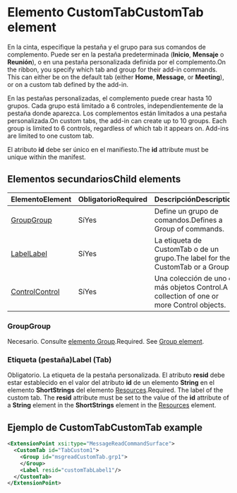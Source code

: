 # <a name="customtab-element"></a><span data-ttu-id="94cd0-101">Elemento CustomTab</span><span class="sxs-lookup"><span data-stu-id="94cd0-101">CustomTab element</span></span>

<span data-ttu-id="94cd0-p101">En la cinta, especifique la pestaña y el grupo para sus comandos de complemento. Puede ser en la pestaña predeterminada (**Inicio**, **Mensaje** o **Reunión**), o en una pestaña personalizada definida por el complemento.</span><span class="sxs-lookup"><span data-stu-id="94cd0-p101">On the ribbon, you specify which tab and group for their add-in commands. This can either be on the default tab (either  **Home**,  **Message**, or  **Meeting**), or on a custom tab defined by the add-in.</span></span>

<span data-ttu-id="94cd0-p102">En las pestañas personalizadas, el complemento puede crear hasta 10 grupos. Cada grupo está limitado a 6 controles, independientemente de la pestaña donde aparezca. Los complementos están limitados a una pestaña personalizada.</span><span class="sxs-lookup"><span data-stu-id="94cd0-p102">On custom tabs, the add-in can create up to 10 groups. Each group is limited to 6 controls, regardless of which tab it appears on. Add-ins are limited to one custom tab.</span></span>

<span data-ttu-id="94cd0-107">El atributo  **id** debe ser único en el manifiesto.</span><span class="sxs-lookup"><span data-stu-id="94cd0-107">The  **id** attribute must be unique within the manifest.</span></span>

## <a name="child-elements"></a><span data-ttu-id="94cd0-108">Elementos secundarios</span><span class="sxs-lookup"><span data-stu-id="94cd0-108">Child elements</span></span>

|  <span data-ttu-id="94cd0-109">Elemento</span><span class="sxs-lookup"><span data-stu-id="94cd0-109">Element</span></span> |  <span data-ttu-id="94cd0-110">Obligatorio</span><span class="sxs-lookup"><span data-stu-id="94cd0-110">Required</span></span>  |  <span data-ttu-id="94cd0-111">Descripción</span><span class="sxs-lookup"><span data-stu-id="94cd0-111">Description</span></span>  |
|:-----|:-----|:-----|
|  [<span data-ttu-id="94cd0-112">Group</span><span class="sxs-lookup"><span data-stu-id="94cd0-112">Group</span></span>](group.md)      | <span data-ttu-id="94cd0-113">Sí</span><span class="sxs-lookup"><span data-stu-id="94cd0-113">Yes</span></span> |  <span data-ttu-id="94cd0-114">Define un grupo de comandos.</span><span class="sxs-lookup"><span data-stu-id="94cd0-114">Defines a Group of commands.</span></span>  |
|  [<span data-ttu-id="94cd0-115">Label</span><span class="sxs-lookup"><span data-stu-id="94cd0-115">Label</span></span>](#label-tab)      | <span data-ttu-id="94cd0-116">Sí</span><span class="sxs-lookup"><span data-stu-id="94cd0-116">Yes</span></span> |  <span data-ttu-id="94cd0-117">La etiqueta de CustomTab o de un grupo.</span><span class="sxs-lookup"><span data-stu-id="94cd0-117">The label for the CustomTab or a Group.</span></span>  |
|  [<span data-ttu-id="94cd0-118">Control</span><span class="sxs-lookup"><span data-stu-id="94cd0-118">Control</span></span>](control.md)    | <span data-ttu-id="94cd0-119">Sí</span><span class="sxs-lookup"><span data-stu-id="94cd0-119">Yes</span></span> |  <span data-ttu-id="94cd0-120">Una colección de uno o más objetos Control.</span><span class="sxs-lookup"><span data-stu-id="94cd0-120">A collection of one or more Control objects.</span></span>  |

### <a name="group"></a><span data-ttu-id="94cd0-121">Group</span><span class="sxs-lookup"><span data-stu-id="94cd0-121">Group</span></span>

<span data-ttu-id="94cd0-p103">Necesario. Consulte [elemento Group](group.md).</span><span class="sxs-lookup"><span data-stu-id="94cd0-p103">Required. See [Group element](group.md).</span></span>

### <a name="label-tab"></a><span data-ttu-id="94cd0-124">Etiqueta (pestaña)</span><span class="sxs-lookup"><span data-stu-id="94cd0-124">Label (Tab)</span></span>

<span data-ttu-id="94cd0-p104">Obligatorio. La etiqueta de la pestaña personalizada. El atributo  **resid** debe estar establecido en el valor del atributo **id** de un elemento **String** en el elemento **ShortStrings** del elemento [Resources](resources.md).</span><span class="sxs-lookup"><span data-stu-id="94cd0-p104">Required. The label of the custom tab. The  **resid** attribute must be set to the value of the **id** attribute of a **String** element in the **ShortStrings** element in the [Resources](resources.md) element.</span></span>


## <a name="customtab-example"></a><span data-ttu-id="94cd0-127">Ejemplo de CustomTab</span><span class="sxs-lookup"><span data-stu-id="94cd0-127">CustomTab example</span></span>

```xml
<ExtensionPoint xsi:type="MessageReadCommandSurface">
  <CustomTab id="TabCustom1">
    <Group id="msgreadCustomTab.grp1">
    </Group>
    <Label resid="customTabLabel1"/>
  </CustomTab>
</ExtensionPoint>
```